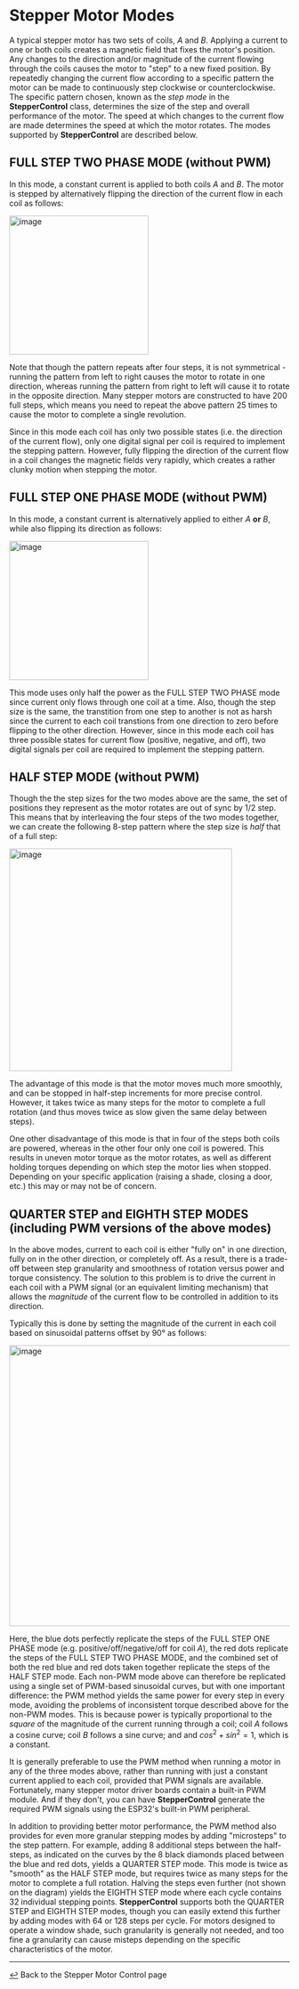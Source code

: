 # Stepper Motor Modes

A typical stepper motor has two sets of coils, *A* and *B*.  Applying a current to one or both coils creates a magnetic field that fixes the motor's position.  Any changes to the direction and/or magnitude of the current flowing through the coils causes the motor to "step" to a new fixed position.  By repeatedly changing the current flow according to a specific pattern the motor can be made to continuously step clockwise or counterclockwise.  The specific pattern chosen, known as the *step mode* in the **StepperControl** class, determines the size of the step and overall performance of the motor.  The speed at which changes to the current flow are made determines the speed at which the motor rotates.  The modes supported by **StepperControl** are described below.

## FULL STEP TWO PHASE MODE (without PWM)

In this mode, a constant current is applied to both coils *A* and *B*. The motor is stepped by alternatively flipping the direction of the current flow in each coil as follows:

<img width="250" alt="image" src="https://github.com/HomeSpan/HomeSpan/assets/68477936/8bea7031-7325-4ded-8ebd-5554d8f1e13d"><br>

Note that though the pattern repeats after four steps, it is not symmetrical -  running the pattern from left to right causes the motor to rotate in one direction, whereas running the pattern from right to left will cause it to rotate in the opposite direction.  Many stepper motors are constructed to have 200 full steps, which means you need to repeat the above pattern 25 times to cause the motor to complete a single revolution.

Since in this mode each coil has only two possible states (i.e. the direction of the current flow), only one digital signal per coil is required to implement the stepping pattern.  However, fully flipping the direction of the current flow in a coil changes the magnetic fields very rapidly, which creates a rather clunky motion when stepping the motor.

## FULL STEP ONE PHASE MODE (without PWM)

In this mode, a constant current is alternatively applied to either *A* **or** *B*, while also flipping its direction as follows:

<img width="250" alt="image" src="https://github.com/HomeSpan/HomeSpan/assets/68477936/cbf2fea5-072e-4fef-9231-504bb483b0c0"><br>

This mode uses only half the power as the FULL STEP TWO PHASE mode since current only flows through one coil at a time.  Also, though the step size is the same, the transtition from one step to another is not as harsh since the current to each coil transtions from one direction to zero before flipping to the other direction.  However, since in this mode each coil has three possible states for current flow (positive, negative, and off), two digital signals per coil are required to implement the stepping pattern.

## HALF STEP MODE (without PWM)

Though the the step sizes for the two modes above are the same, the set of positions they represent as the motor rotates are out of sync by 1/2 step.  This means that by interleaving the four steps of the two modes together, we can create the following 8-step pattern where the step size is *half* that of a full step:
      
<img width="400" alt="image" src="https://github.com/HomeSpan/HomeSpan/assets/68477936/ec317c77-fbd9-4641-9d50-d822b477c9ec"><br>

The advantage of this mode is that the motor moves much more smoothly, and can be stopped in half-step increments for more precise control.  However, it takes twice as many steps for the motor to complete a full rotation (and thus moves twice as slow given the same delay between steps).

One other disadvantage of this mode is that in four of the steps both coils are powered, whereas in the other four only one coil is powered.  This results in uneven motor torque as the motor rotates, as well as different holding torques depending on which step the motor lies when stopped.  Depending on your specific application (raising a shade, closing a door, etc.) this may or may not be of concern.

## QUARTER STEP and EIGHTH STEP MODES (including PWM versions of the above modes)

In the above modes, current to each coil is either "fully on" in one direction, fully on in the other direction, or completely off.  As a result, there is a trade-off between step granularity and smoothness of rotation versus power and torque consistency.  The solution to this problem is to drive the current in each coil with a PWM signal (or an equivalent limiting mechanism) that allows the *magnitude* of the current flow to be controlled in addition to its direction.

Typically this is done by setting the magnitude of the current in each coil based on sinusoidal patterns offset by 90° as follows:

<img width="505" alt="image" src="https://github.com/HomeSpan/HomeSpan/assets/68477936/75a6176b-b5b4-4b85-a394-a4d6e1f9bf3d"><br>

Here, the blue dots perfectly replicate the steps of the FULL STEP ONE PHASE mode (e.g. positive/off/negative/off for coil *A*), the red dots replicate the steps of the FULL STEP TWO PHASE MODE, and the combined set of both the red blue and red dots taken together replicate the steps of the HALF STEP mode.   Each non-PWM mode above can therefore be replicated using a single set of PWM-based sinusoidal curves, but with one important difference: the PWM method yields the same power for every step in every mode, avoiding the problems of inconsistent torque described above for the non-PWM modes.  This is because power is typically proportional to the *square* of the magnitude of the current running through a coil; coil *A* follows a cosine curve; coil *B* follows a sine curve; and and $cos^2+sin^2=1$, which is a constant.

It is generally preferable to use the PWM method when running a motor in any of the three modes above, rather than running with just a constant current applied to each coil, provided that PWM signals are available.  Fortunately, many stepper motor driver boards contain a built-in PWM module.  And if they don't, you can have **StepperControl**  generate the required PWM signals using the ESP32's built-in PWM peripheral.

In addition to providing better motor performance, the PWM method also provides for even more granular stepping modes by adding "microsteps" to the step pattern.  For example, adding 8 additional steps between the half-steps, as indicated on the curves by the 8 black diamonds placed between the blue and red dots, yields a QUARTER STEP mode.  This mode is twice as "smooth" as the HALF STEP mode, but requires twice as many steps for the motor to complete a full rotation.  Halving the steps even further (not shown on the diagram) yields the EIGHTH STEP mode where each cycle contains 32 individual stepping points.  **StepperControl** supports both the QUARTER STEP and EIGHTH STEP modes, though you can easily extend this further by adding modes with 64 or 128 steps per cycle.  For motors designed to operate a window shade, such granularity is generally not needed, and too fine a granularity can cause misteps depending on the specific characteristics of the motor.

---

[↩️](Stepper.md) Back to the Stepper Motor Control page






